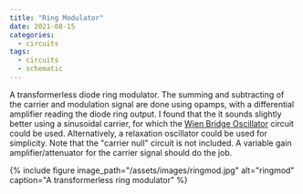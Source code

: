 ```yaml
---
title: "Ring Modulator"
date: 2021-08-15
categories:
  - circuits
tags:
  - circuits
  - schematic
---
```



A transformerless diode ring modulator. The summing and subtracting of the carrier and modulation signal are done using opamps, with a differential amplifier reading the diode ring output.
I found that the it sounds slightly better using a sinusoidal carrier, for which the [Wien Bridge Oscillator](/circuits/wien/) circuit could be used. Alternatively, a relaxation oscillator could be used for simplicity. Note that the "carrier null" circuit is not included. A variable gain amplifier/attenuator for the carrier signal should do the job.

{% include figure image_path="/assets/images/ringmod.jpg" alt="ringmod" caption="A transformerless ring modulator" %}



